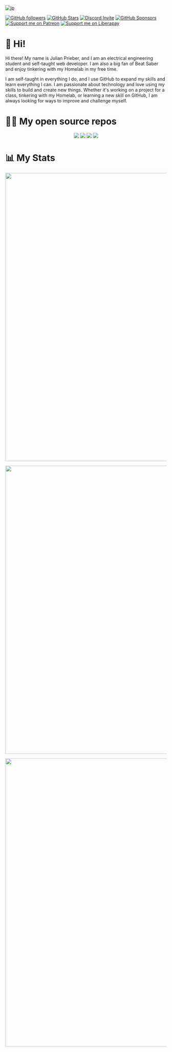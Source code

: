 [![jp](https://user-images.githubusercontent.com/60265788/206552184-713618bf-7dda-4107-a527-226d78834e40.png)](#)

[![GitHub followers](https://img.llc.ovh/github/followers/julianprieber?logo=GitHub&style=for-the-badge)](https://github.com/JulianPrieber)
[![GitHub Stars](https://img.llc.ovh/github/stars/julianprieber?logo=github&style=for-the-badge)](https://github.com/JulianPrieber/littlelink-custom/stargazers)
[![Discord Invite](https://img.llc.ovh/discord/955765706111193118?color=4A55CC&label=Discord&logo=discord&style=for-the-badge)](https://discord.littlelink-custom.com/)
[![GitHub Sponsors](https://img.llc.ovh/github/sponsors/julianprieber?color=BF4B8A&logo=githubsponsors&style=for-the-badge)](https://github.com/sponsors/JulianPrieber)
[![Support me on Patreon](https://img.llc.ovh/endpoint.svg?url=https%3A%2F%2Fshieldsio-patreon.vercel.app%2Fapi%3Fusername%3Djulianprieber%26type%3Dpatrons&style=for-the-badge)](https://patreon.com/JulianPrieber)
[![Support me on Liberapay](https://img.llc.ovh/liberapay/patrons/LittleLink-Custom?logo=liberapay&label=LiberaPay&style=for-the-badge)](https://liberapay.com/LittleLink-Custom)

# 👋 Hi!

Hi there! My name is Julian Prieber, and I am an electrical engineering student and self-taught web developer. I am also a big fan of Beat Saber and enjoy tinkering with my Homelab in my free time.

I am self-taught in everything I do, and I use GitHub to expand my skills and learn everything I can. I am passionate about technology and love using my skills to build and create new things. Whether it's working on a project for a class, tinkering with my Homelab, or learning a new skill on GitHub, I am always looking for ways to improve and challenge myself.

# 🧑‍💻 My open source repos

<p align="center">
<a href="https://github.com/JulianPrieber/littlelink-custom"><img src="https://github-readme-stats.vercel.app/api/pin/?username=julianprieber&repo=littlelink-custom&theme=radical"></a>
<a href="https://github.com/JulianPrieber/llc-docker"><img src="https://github-readme-stats.vercel.app/api/pin/?username=julianprieber&repo=llc-docker&theme=radical"></a>
<a href="https://github.com/JulianPrieber/llc-themes"><img src="https://github-readme-stats.vercel.app/api/pin/?username=julianprieber&repo=llc-themes&theme=radical"></a>
<a href="https://github.com/JulianPrieber/llc-default"><img src="https://github-readme-stats.vercel.app/api/pin/?username=julianprieber&repo=llc-default&theme=radical"></a>
</p>

# 📊 My Stats

<p align="center">
  <a href="#"><img width="900" src="https://github-readme-stats.vercel.app/api?username=julianprieber&show_icons=true&count_private=true&theme=radical&hide=stars"></a>
</p>

<p align="center">
  <a href="#"><img width="900" src="https://github-readme-streak-stats.herokuapp.com/?user=julianprieber&theme=dark&count_private=true&theme=radical"></a>
</p>

<p align="center">
  <a href="#"><img width="900" src="https://github-readme-stats.vercel.app/api/top-langs/?username=julianprieber&layout=compact&theme=radical"></a>
</p>
